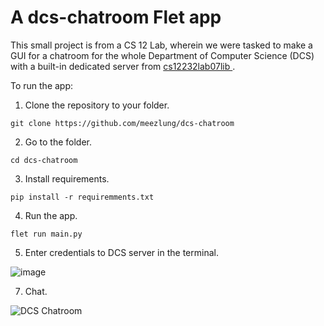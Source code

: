 # A dcs-chatroom Flet app

This small project is from a CS 12 Lab, wherein we were tasked to make a GUI for a chatroom for the whole Department of Computer Science (DCS) with a built-in dedicated server from [cs12232lab07lib  ](https://github.com/UPD-CS12-232/cs12232lab07lib). 

To run the app:

1. Clone the repository to your folder.
```
git clone https://github.com/meezlung/dcs-chatroom
```

2. Go to the folder.
```
cd dcs-chatroom
```

3. Install requirements.
```
pip install -r requiremments.txt
```

4. Run the app.
```
flet run main.py
```

5. Enter credentials to DCS server in the terminal.
   
![image](https://github.com/meezlung/dcs-chatroom/assets/65329581/9f44a521-0eee-4bce-ae06-5e74673b602a)

7. Chat.

![DCS Chatroom](https://github.com/meezlung/dcs-chatroom/assets/65329581/377f68c2-ef8b-4d80-92be-20ad08eff65e)
